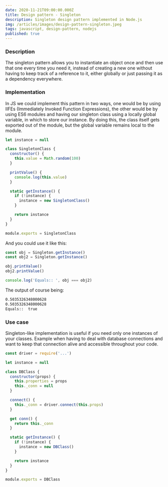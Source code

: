 ```yaml
---
date: 2020-11-21T09:00:00.000Z
title: Design pattern - Singleton
description: Singleton design pattern implemented in Node.js
img: /articles/images/design-pattern-singleton.jpeg
tags: javascript, design-pattern, nodejs
published: true
---
```


### Description

The singleton pattern allows you to instantiate an object once and then use that one every time you need it, instead of creating a new one without having to keep track of a reference to it, either globally or just passing it as a dependency everywhere.

### Implementation

In JS we could implement this pattern in two ways, one would be by using IIFEs (Immediately Invoked Function Expressions), the other would be by using ES6 modules and having our singleton class using a locally global variable, in which to store our instance. By doing this, the class itself gets exported out of the module, but the global variable remains local to the module.

```javascript
let instance = null

class SingletonClass {
  constructor() {
    this.value = Math.random(100)
  }

  printValue() {
    console.log(this.value)
  }

  static getInstance() {
    if (!instance) {
      instance = new SingletonClass()
    }

    return instance
  }
}

module.exports = SingletonClass
```

And you could use it like this:

```javascript
const obj = Singleton.getInstance()
const obj2 = Singleton.getInstance()

obj.printValue()
obj2.printValue()

console.log('Equals:: ', obj === obj2)
```

The output of course being:

```bash
0.5035326348000628
0.5035326348000628
Equals::  true
```

### Use case

Singleton-like implementation is useful if you need only one instances of your classes. Example when having to deal with database connections and want to keep that connection alive and accessible throughout your code.

```javascript
const driver = require('...')

let instance = null

class DBClass {
  constructor(props) {
    this.properties = props
    this._conn = null
  }

  connect() {
    this._conn = driver.connect(this.props)
  }

  get conn() {
    return this._conn
  }

  static getInstance() {
    if (!instance) {
      instance = new DBClass()
    }

    return instance
  }
}

module.exports = DBClass
```
